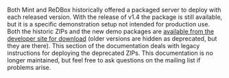 Both Mint and ReDBox historically offered a packaged server to deploy with each released version. With the release of v1.4 the package is still available, but it is a specific demonstration setup not intended for production use. Both the historic ZIPs and the new demo packages are [available from the developer site for download](http://code.google.com/p/redbox-mint/downloads/list) (older versions are hidden as deprecated, but they are there). 
This section of the documentation deals with legacy instructions for deploying the deprecated ZIPs. This documentation is no longer maintained, but feel free to ask questions on the mailing list if problems arise.